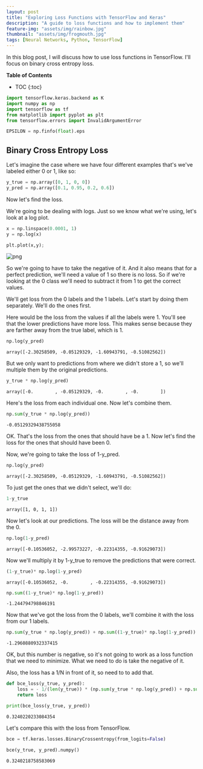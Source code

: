 ```yaml
---
layout: post
title: "Exploring Loss Functions with TensorFlow and Keras"
description: "A guide to loss functions and how to implement them"
feature-img: "assets/img/rainbow.jpg"
thumbnail: "assets/img/frogmouth.jpg"
tags: [Neural Networks, Python, TensorFlow]
---
```


In this blog post, I will discuss how to use loss functions in TensorFlow. I'll focus on binary cross entropy loss.

<b>Table of Contents</b>
* TOC
{:toc}


```python
import tensorflow.keras.backend as K
import numpy as np
import tensorflow as tf
from matplotlib import pyplot as plt
from tensorflow.errors import InvalidArgumentError

EPSILON = np.finfo(float).eps
```

## Binary Cross Entropy Loss

Let's imagine the case where we have four different examples that's we've labeled either 0 or 1, like so:


```python
y_true = np.array([0, 1, 0, 0])
y_pred = np.array([0.1, 0.95, 0.2, 0.6])
```

Now let's find the loss.

We're going to be dealing with logs. Just so we know what we're using, let's look at a log plot. 


```python
x = np.linspace(0.0001, 1)
y = np.log(x)
```


```python
plt.plot(x,y);
```


    
![png]({{site.baseurl}}/assets/img/2021-01-20-exploring-loss-functions-with-tensorflow_files/2021-01-20-exploring-loss-functions-with-tensorflow_10_0.png)
    


So we're going to have to take the negative of it. And it also means that for a perfect prediction, we'll need a value of 1 so there is no loss. So if we're looking at the 0 class we'll need to subtract it from 1 to get the correct values.

We'll get loss from the 0 labels and the 1 labels. Let's start by doing them separately. We'll do the ones first.

Here would be the loss from the values if all the labels were 1. You'll see that the lower predictions have more loss. This makes sense because they are farther away from the true label, which is 1.


```python
np.log(y_pred)
```




    array([-2.30258509, -0.05129329, -1.60943791, -0.51082562])



But we only want to predictions from where we didn't store a 1, so we'll multiple them by the original predictions.


```python
y_true * np.log(y_pred)
```




    array([-0.        , -0.05129329, -0.        , -0.        ])



Here's the loss from each individual one. Now let's combine them.


```python
np.sum(y_true * np.log(y_pred))
```




    -0.05129329438755058



OK. That's the loss from the ones that should have be a 1. Now let's find the loss for the ones that should have been 0.

Now, we're going to take the loss of 1-y_pred.


```python
np.log(y_pred)
```




    array([-2.30258509, -0.05129329, -1.60943791, -0.51082562])



To just get the ones that we didn't select, we'll do:


```python
1-y_true
```




    array([1, 0, 1, 1])



Now let's look at our predictions. The loss will be the distance away from the 0.


```python
np.log(1-y_pred)
```




    array([-0.10536052, -2.99573227, -0.22314355, -0.91629073])



Now we'll multiply it by 1-y_true to remove the predictions that were correct.


```python
(1-y_true)* np.log(1-y_pred)
```




    array([-0.10536052, -0.        , -0.22314355, -0.91629073])




```python
np.sum((1-y_true)* np.log(1-y_pred))
```




    -1.244794798846191



Now that we've got the loss from the 0 labels, we'll combine it with the loss from our 1 labels.


```python
np.sum(y_true * np.log(y_pred)) + np.sum((1-y_true)* np.log(1-y_pred))
```




    -1.2960880932337415



OK, but this number is negative, so it's not going to work as a loss function that we need to minimize. What we need to do is take the negative of it.

Also, the loss has a 1/N in front of it, so need to to add that.


```python
def bce_loss(y_true, y_pred):
    loss = - 1/(len(y_true)) * (np.sum(y_true * np.log(y_pred)) + np.sum((1-y_true)* np.log(1-y_pred)))
    return loss
```


```python
print(bce_loss(y_true, y_pred))
```

    0.3240220233084354
    

Let's compare this with the loss from TensorFlow.


```python
bce = tf.keras.losses.BinaryCrossentropy(from_logits=False)
```


```python
bce(y_true, y_pred).numpy()
```




    0.3240218758583069


